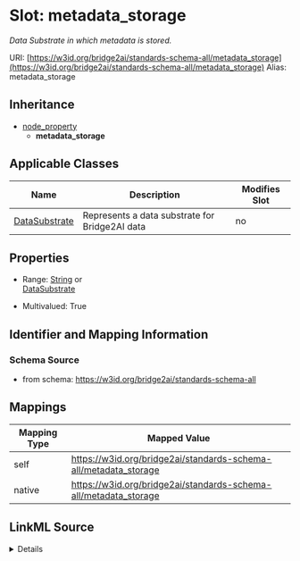 

# Slot: metadata_storage 


_Data Substrate in which metadata is stored._





URI: [https://w3id.org/bridge2ai/standards-schema-all/metadata_storage](https://w3id.org/bridge2ai/standards-schema-all/metadata_storage)
Alias: metadata_storage


## Inheritance

* [node_property](node_property.md)
    * **metadata_storage**






## Applicable Classes

| Name | Description | Modifies Slot |
| --- | --- | --- |
| [DataSubstrate](DataSubstrate.md) | Represents a data substrate for Bridge2AI data |  no  |







## Properties

* Range: [String](String.md)&nbsp;or&nbsp;<br />[DataSubstrate](DataSubstrate.md)

* Multivalued: True





## Identifier and Mapping Information







### Schema Source


* from schema: https://w3id.org/bridge2ai/standards-schema-all




## Mappings

| Mapping Type | Mapped Value |
| ---  | ---  |
| self | https://w3id.org/bridge2ai/standards-schema-all/metadata_storage |
| native | https://w3id.org/bridge2ai/standards-schema-all/metadata_storage |




## LinkML Source

<details>
```yaml
name: metadata_storage
description: Data Substrate in which metadata is stored.
from_schema: https://w3id.org/bridge2ai/standards-schema-all
rank: 1000
is_a: node_property
domain: NamedThing
alias: metadata_storage
domain_of:
- DataSubstrate
range: string
multivalued: true
any_of:
- range: DataSubstrate
- equals_string: file headers

```
</details>